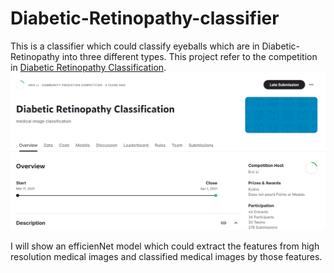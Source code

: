 # Diabetic-Retinopathy-classifier
This is a classifier which could classify eyeballs which are in Diabetic-Retinopathy into three different types. This project refer to the competition in [Diabetic Retinopathy Classification](https://www.kaggle.com/competitions/retinopathy-classification-sai/team).
<img src="https://github.com/aegon1994/Diabetic-Retinopathy-classifier/blob/main/image/%E8%9E%A2%E5%B9%95%E6%93%B7%E5%8F%96%E7%95%AB%E9%9D%A2%202025-03-01%20154415.png?raw=true">

I will show an efficienNet model which could extract the features from high resolution medical images and classified medical images by those features.
